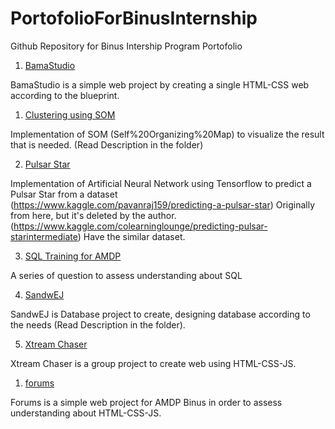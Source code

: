 # PortofolioForBinusInternship

Github Repository for Binus Intership Program Portofolio

1. [BamaStudio](../BamaStudio)

BamaStudio is a simple web project by creating a single HTML-CSS web according to the blueprint.

1. [Clustering using SOM](../Clustering%20using%20SOM)

Implementation of SOM (Self%20Organizing%20Map) to visualize the result that is needed. (Read Description in the folder)

2. [Pulsar Star](../Pulsar%20Stars)

Implementation of Artificial Neural Network using Tensorflow to predict a Pulsar Star from a dataset 
(https://www.kaggle.com/pavanraj159/predicting-a-pulsar-star) Originally from here, but it's deleted by the author.
(https://www.kaggle.com/colearninglounge/predicting-pulsar-starintermediate) Have the similar dataset.

3. [SQL Training for AMDP](../SQL%20Training%20for%20AMDP)

A series of question to assess understanding about SQL

4. [SandwEJ](../SandwEJ)

SandwEJ is Database project to create, designing database according to the needs (Read Description in the folder).

5. [Xtream Chaser](../Xtream%20Chaser)

Xtream Chaser is a group project to create web using HTML-CSS-JS.

1. [forums](../forums)

Forums is a simple web project for AMDP Binus in order to assess understanding about HTML-CSS-JS.

